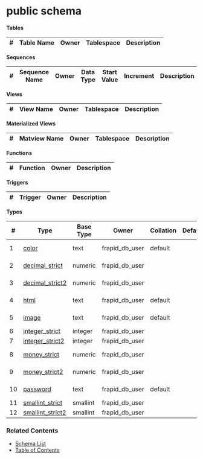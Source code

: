 # public schema

**Tables**

| # | Table Name | Owner | Tablespace | Description |
| --- | --- | --- | --- | --- |



**Sequences**

| # | Sequence Name | Owner | Data Type | Start Value | Increment | Description |
| --- | --- | --- | --- | --- | --- | --- |


**Views**

| # | View Name | Owner | Tablespace | Description |
| --- | --- | --- | --- | --- |



**Materialized Views**

| # | Matview Name | Owner | Tablespace | Description |
| --- | --- | --- | --- | --- |



**Functions**

| # | Function | Owner | Description |
| --- | --- | --- | --- |



**Triggers**

| # | Trigger | Owner | Description |
| --- | --- | --- | --- |



**Types**

| # | Type | Base Type | Owner | Collation | Default | Type | StoreType | NotNull | Description |
| --- | --- | --- | --- | --- | --- | --- | --- | --- | --- |
| 1 | [color](../types/public/color.md) | text | frapid_db_user | default |  | Domain | Compressed Inline/Seconary | False |  |
| 2 | [decimal_strict](../types/public/decimal_strict.md) | numeric | frapid_db_user |  |  | Domain | Compressed Inline | False |  |
| 3 | [decimal_strict2](../types/public/decimal_strict2.md) | numeric | frapid_db_user |  |  | Domain | Compressed Inline | False |  |
| 4 | [html](../types/public/html.md) | text | frapid_db_user | default |  | Domain | Compressed Inline/Seconary | False |  |
| 5 | [image](../types/public/image.md) | text | frapid_db_user | default |  | Domain | Compressed Inline/Seconary | False |  |
| 6 | [integer_strict](../types/public/integer_strict.md) | integer | frapid_db_user |  |  | Domain | Plain | False |  |
| 7 | [integer_strict2](../types/public/integer_strict2.md) | integer | frapid_db_user |  |  | Domain | Plain | False |  |
| 8 | [money_strict](../types/public/money_strict.md) | numeric | frapid_db_user |  |  | Domain | Compressed Inline | False |  |
| 9 | [money_strict2](../types/public/money_strict2.md) | numeric | frapid_db_user |  |  | Domain | Compressed Inline | False |  |
| 10 | [password](../types/public/password.md) | text | frapid_db_user | default |  | Domain | Compressed Inline/Seconary | False |  |
| 11 | [smallint_strict](../types/public/smallint_strict.md) | smallint | frapid_db_user |  |  | Domain | Plain | False |  |
| 12 | [smallint_strict2](../types/public/smallint_strict2.md) | smallint | frapid_db_user |  |  | Domain | Plain | False |  |


### Related Contents
* [Schema List](../schemas.md)
* [Table of Contents](../../README.md)